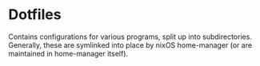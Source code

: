 # Dotfiles

Contains configurations for various programs, split up into subdirectories.
Generally, these are symlinked into place by nixOS home-manager (or are
maintained in home-manager itself).
